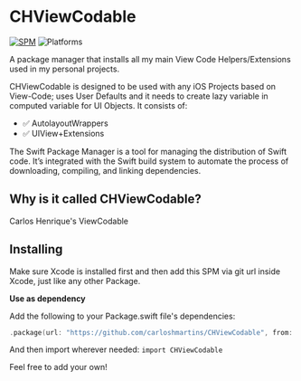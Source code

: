 # CHViewCodable

[![SPM](https://img.shields.io/badge/spm-compatible-brightgreen.svg?style=for-the-badge)](https://swift.org/package-manager)
![Platforms](https://img.shields.io/badge/Platforms-iOS-blue.svg?style=for-the-badge)

A package manager that installs all my main View Code Helpers/Extensions used in my personal projects.

CHViewCodable is designed to be used with any iOS Projects based on View-Code; uses User Defaults and it needs to create lazy variable in computed variable for UI Objects. It consists of:

- ✅ AutolayoutWrappers
- ✅ UIView+Extensions

The Swift Package Manager is a tool for managing the distribution of Swift code. It’s integrated with the Swift build system to automate the process of downloading, compiling, and linking dependencies.

## Why is it called CHViewCodable?
Carlos Henrique's ViewCodable

## Installing
Make sure Xcode is installed first and then add this SPM via git url inside Xcode, just like any other Package.

**Use as dependency**

Add the following to your Package.swift file's dependencies:

```swift
.package(url: "https://github.com/carloshmartins/CHViewCodable", from: "0.2.0"),
```

And then import wherever needed: `import CHViewCodable`

Feel free to add your own!

